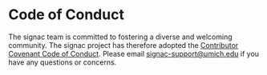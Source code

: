 # Code of Conduct

The signac team is committed to fostering a diverse and welcoming community.
The signac project has therefore adopted the [Contributor Covenant Code of Conduct](https://signac.io/conduct/).
Please email [signac-support@umich.edu](mailto:signac-support@umich.edu) if you have any questions or concerns.
